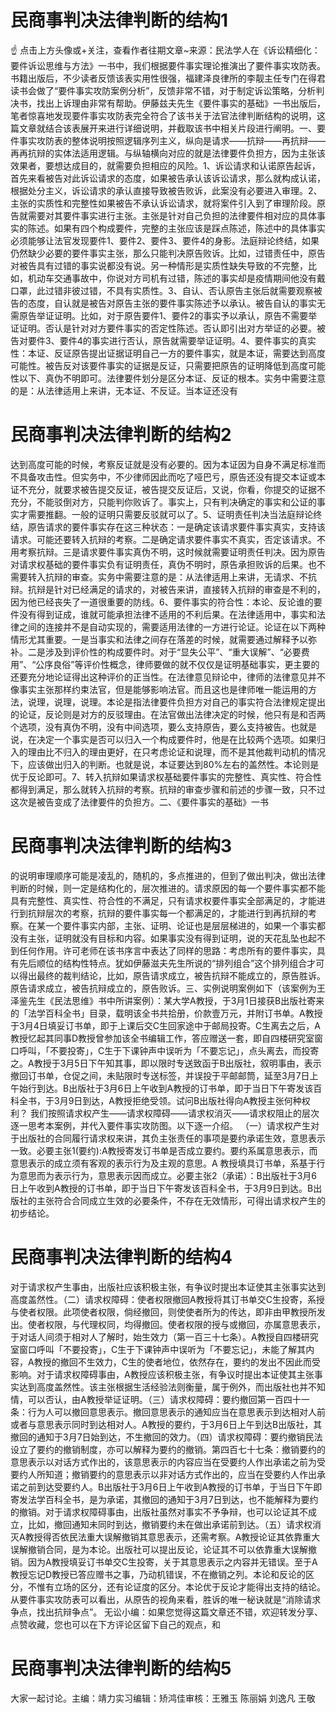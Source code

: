 # 民商事判决法律判断的结构1

☝ 点击上方头像或+关注，查看作者往期文章~来源：民法学人在《诉讼精细化：要件诉讼思维与方法》一书中，我们根据要件事实理论推演出了要件事实攻防表。书籍出版后，不少读者反馈该表实用性很强，福建泽良律所的李靓主任专门在得君读书会做了“要件事实攻防案例分析”，反馈非常不错，对于制定诉讼策略，分析判决书，找出上诉理由非常有帮助。伊藤兹夫先生《要件事实的基础》一书出版后，笔者惊喜地发现要件事实攻防表完全符合了该书关于法官法律判断结构的说明，这篇文章就结合该表展开来进行详细说明，并截取该书中相关片段进行阐明。一、要件事实攻防表的整体说明按照逻辑序列主义，纵向是请求——抗辩——再抗辩——再再抗辩的实体法适用逻辑。与纵轴横向对应的就是法律要件负担方，因为主张该效果者，要想达成目的，就需要负担相应的风险。1、诉讼请求和认诺原告起诉，首先来看被告对此诉讼请求的态度，如果被告承认该诉讼请求，那么就构成认诺，根据处分主义，诉讼请求的承认直接导致被告败诉，此案没有必要进入审理。2、主张的实质性和完整性如果被告不承认诉讼请求，就将案件引入到了审理阶段。原告就需要对其要件事实进行主张。主张是针对自己负担的法律要件相对应的具体事实的陈述。如果有四个构成要件，完整的主张应该是踩点陈述，陈述中的具体事实必须能够让法官发现要件1、要件2、要件3、要件4的身影。法庭辩论终结，如果仍然缺少必要的要件事实主张，那么只能判决原告败诉。比如，过错责任中，原告对被告具有过错的事实说都没有说。另一种情形是实质性缺失导致的不完整，比如，机动车交通事故中，你说对方司机有过错，陈述的事实却是疫情期间他没有戴口罩，此过错非彼过错，不具有实质性。3、自认、否认原告主张后就需要观察被告的态度，自认就是被告对原告主张的要件事实陈述予以承认。被告自认的事实无需原告举证证明。比如，对于原告要件1、要件2的事实予以承认，原告不需要举证证明。否认是针对对方要件事实的否定性陈述。否认即引出对方举证的必要。被告对要件3、要件4的事实进行否认，原告就需要举证证明。4、要件事实的真实性：本证、反证原告提出证据证明自己一方的要件事实，就是本证，需要达到高度可能性。被告反对该要件事实的证据是反证，只需要把原告的证明降低到高度可能性以下、真伪不明即可。法律要件划分是区分本证、反证的根本。实务中需要注意的是：从法律适用上来讲，无本证、不反证。当本证还没有

# 民商事判决法律判断的结构2

达到高度可能的时候，考察反证就是没有必要的。因为本证因为自身不满足标准而不具备攻击性。但实务中，不少律师因此而吃了哑巴亏，原告还没有提交本证或本证不充分，就要求被告提交反证，被告提交反证后，又说，你看，你提交的证据不充分，不能驳倒对方，只能判你败诉了。事实上，只有判决确定的事实和公证的事实才需要推翻。一般的证明只需要反驳就可以了。5、证明责任判决当法庭辩论终结，原告请求的要件事实存在这三种状态：一是确定该请求要件事实真实，支持该请求。可能还要转入抗辩的考察。二是确定请求要件事实不真实，否定该请求。不用考察抗辩。三是请求要件事实真伪不明，这时候就需要证明责任判决。因为原告对请求权基础的要件事实负有证明责任，真伪不明时，原告承担败诉的后果。也不需要转入抗辩的审查。实务中需要注意的是：从法律适用上来讲，无请求、不抗辩。抗辩是针对已经满足的请求的，对被告来讲，直接转入抗辩的审查是不利的，因为他已经丧失了一道很重要的防线。6、要件事实的符合性：本论、反论谁的要件没有得到证成，谁就可能承担法律不适用的不利后果。在法律适用中，事实和法律之间的连接并不是自动实现的，需要适用法律的一方进行论证。论证在以下两种情形尤其重要。一是当事实和法律之间存在落差的时候，就需要通过解释予以弥补。二是涉及到评价性的构成要件时。对于“显失公平”、“重大误解”、“必要费用”、“公序良俗”等评价性概念，律师要做的就不仅仅是证明基础事实，更主要的还要充分地论证得出这种评价的正当性。在法律意见辩论中，律师的法律意见并不像事实主张那样约束法官，但是能够影响法官。而且这也是律师唯一能运用的方法，说理，说理，说理。本论是指法律要件负担方对自己的事实符合法律规定提出的论证，反论则是对方的反驳理由。在法官做出法律决定的时候，他只有是和否两个选项，没有真伪不明，没有中间选项，要么支持原告，要么支持被告。也就是说，在决定一个事实是否可以归入一个构成要件时，他是在比较两个选项。如果归入的理由比不归入的理由更好，在只考虑论证和说理，而不是其他裁判动机的情况下，应该做出归入的判断。也就是说，本证要达到80%左右的盖然性。本论则是优于反论即可。7、转入抗辩如果请求权基础要件事实的完整性、真实性、符合性都得到满足，那么就转入抗辩的考察。抗辩的审查步骤和前述的步骤一致，只不过这次是被告变成了法律要件的负担方。二、《要件事实的基础》一书

# 民商事判决法律判断的结构3

的说明审理顺序可能是凌乱的，随机的，多点推进的，但到了做出判决，做出法律判断的时候，则一定是结构化的，层次推进的。请求原因的每一个要件事实都不能具有完整性、真实性、符合性的不满足，只有请求权要件事实全部满足的，才能进行到抗辩层次的考察，抗辩的要件事实每一个都满足的，才能进行到再抗辩的考察。在某一个要件事实内部，主张、证明、论证也是层层梯进的，如果一个事实都没有主张，证明就没有目标和内容。如果事实没有得到证明，说的天花乱坠也起不到任何作用。许可老师在该书序言中表达了同样的思路：考虑所有的要件事实，具有先后顺位的结构性特点。犹如伊藤滋夫先生所说的“排列组合”这个排列组合才可以得出最终的裁判结论，比如，原告请求成立，被告抗辩不能成立的，原告胜诉。原告请求成立，被告抗辩成立的，原告败诉。三、实例说明案例如下（该案例为王泽鉴先生《民法思维》书中所讲案例）：某大学A教授，于3月1日接获B出版社寄来的「法学百科全书」目录，载明该全书共拾册，价款壹万元，并附订书单。A教授于3月4日填妥订书单，即于上课后交C生回家途中于邮局投寄。C生离去之后，A教授忆起其同事D教授曾参加该全书编辑工作，答应赠送一套，即自四楼研究室窗口呼叫，「不要投寄」，C生于下课钟声中误听为「不要忘记」，点头离去，而投寄之。A教授于3月5日下午知其事，即以限时专送致函于B出版社，叙明事由，表示撤回订书单，仓促之间，未贴限时专送标签，并误投于平邮邮筒，延至3月7日上午始行到达。B出版社于3月6日上午收到A教授的订书单，即于当日下午寄发该百科全书，于3月9日到达，A教授拒绝受领。试问B出版社得向A教授主张何种权利？        我们按照请求权产生——请求权障碍——请求权消灭——请求权阻止的层次逐一思考本案例，并代入要件事实攻防图。以下逐一介绍。      （一）请求权产生对于出版社的合同履行请求权来讲，其负主张责任的事项是要约承诺生效，意思表示一致。必要主张1(要约):A教授寄发订书单是否成立要约。要约系属意思表示，而意思表示的成立须有客观的表示行为及主观的意思。A 教授填具订书单，系基于行为意思而为表示行为，意思表示因而成立。必要主张2（承诺）：B出版社于3月6日上午收到A教授的订书单，即于当日下午寄发该百科全书，于3月9日到达。B出版社的主张符合合同成立生效的必要条件，不存在无效情形，可得出请求权产生的初步结论。

# 民商事判决法律判断的结构4

对于请求权产生事由，出版社应该积极主张，有争议时提出本证使其主张事实达到高度盖然性。（二）请求权障碍：使者权限撤回A教授将其订书单交C生投寄，系授与使者权限。此项使者权限，倘经撤回，则使使者所为的传达，即非由甲教授所发出。使者权限，与代理权同，均得撤回。使者权限的授与或撤回，亦属意思表示，于对话人间须于相对人了解时，始生效力（第一百三十七条）。A教授自四楼研究室窗口呼叫「不要投寄」，C生于下课钟声中误听为「不要忘记」，未能了解其内容，A教授的撤回不生效力，C生的使者地位，依然存在，要约的发出不因此而受影响。对于请求权障碍事由，A教授应该积极主张，有争议时提出本证使其主张事实达到高度盖然性。该主张根据生活经验法则衡量，属于例外，而出版社也并不知情，可以否认，由A教授举证证明。（三）请求权障碍：要约撤回第一百四十一条：行为人可以撤回意思表示。撤回意思表示的通知应当在意思表示到达相对人前或者与意思表示同时到达相对人。A教授的要约，于3月6日上午到达B出版社，其撤回的通知于3月7日始到达，不生撤回的效力。（四）请求权障碍：要约撤销民法设立了要约的撤销制度，亦可以解释为要约的撤销。第四百七十七条：撤销要约的意思表示以对话方式作出的，该意思表示的内容应当在受要约人作出承诺之前为受要约人所知道；撤销要约的意思表示以非对话方式作出的，应当在受要约人作出承诺之前到达受要约人。B出版社于3月6日上午收到A教授的订书单，于当日下午即寄发法学百科全书，是为承诺，其撤回的通知于3月7日到达，也不能解释为要约的撤销。对于请求权障碍事由，出版社虽然对事实不予争辩，也可以论证其不成立，比如，撤回通知未同时到达，撤销要约未在做出承诺前到达。（五）请求权消灭A教授得否依民法重大误解撤销其意思表示，还需考察。A教授论证其依靠重大误解撤销合同，是为本论。出版社可以提出反论，论证其不可以依靠重大误解撤销。因为A教授填妥订书单交C生投寄，关于其意思表示之内容并无错误。至于A教授忘记D教授已答应赠书之事，乃动机错误，不在撤销之列。本论和反论的区分，不惟有立场的区分，还有论证度的区分。本论优于反论才能得出支持的结论。从要件事实攻防表可以看出，从原告的视角来看，胜诉的唯一秘诀就是“消除请求争点，找出抗辩争点”。    无讼小编：如果您觉得这篇文章还不错，欢迎转发分享、点赞收藏，您也可以在下方评论区留下自己的观点，和

# 民商事判决法律判断的结构5

大家一起讨论。主编：靖力实习编辑：矫鸿佳审核：王雅玉 陈丽娟 刘逸凡 王敬

